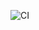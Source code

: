 ![CI](https://github.com/chernikov-frontend/ahj-homeworks-env/actions/workflows/web.yml/badge.svg)


